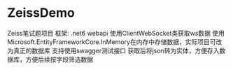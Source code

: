 # ZeissDemo
Zeiss笔试题项目
框架: .net6 webapi
使用ClientWebSocket类获取ws数据
使用Microsoft.EntityFrameworkCore.InMemory在内存中存储数据，实际项目可改为真正的数据库
支持使用swagger测试接口
获取后将json转为实体，方便存入数据库，方便后续按字段筛选数据
